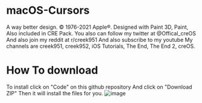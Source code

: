 # macOS-Cursors
A way better design. © 1976-2021 Apple®.  Designed with Paint 3D, Paint, Also included in CRE Pack. You also can follow my twitter at @Offical_creOS And also join my reddit at r/creek951 And also subscribe to my youtube My channels are creek951, creek952, iOS Tutorials, The End, The End 2, creOS.
# How To download 
To install click on "Code" on this github repository And click on "Download ZIP" Then it will install the files for you.
![image](https://user-images.githubusercontent.com/86686718/128578167-a1d38ded-8b52-486f-ae91-32a231372380.png)
